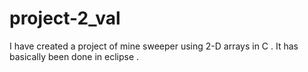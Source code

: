 # project-2_val
I have created a project of mine sweeper using 2-D arrays in C . It has basically been done in eclipse .
